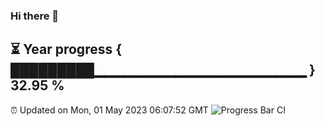 ### Hi there 👋
⏳ Year progress { █████████▁▁▁▁▁▁▁▁▁▁▁▁▁▁▁▁▁▁▁▁▁ } 32.95 %
---
⏰ Updated on Mon, 01 May 2023 06:07:52 GMT
![Progress Bar CI](https://github.com/Moyi321/Moyi321/workflows/Progress%20Bar%20CI/badge.svg)
